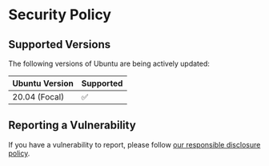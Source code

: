 # Security Policy

## Supported Versions
The following versions of Ubuntu are being actively updated:

| Ubuntu Version | Supported          |
| ------- | ------------------ |
| 20.04 (Focal)   | :white_check_mark: |

## Reporting a Vulnerability

If you have a vulnerability to report, please follow [our responsible disclosure policy](https://www.notion.so/Responsible-Disclosure-Policy-421a6a3be1714d388ebbadba7eebbdc8).
